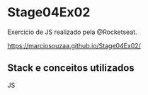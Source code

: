 # Stage04Ex02

Exercicio de JS realizado pela @Rocketseat.

https://marciosouzaa.github.io/Stage04Ex02/

## Stack  e conceitos utilizados

JS
